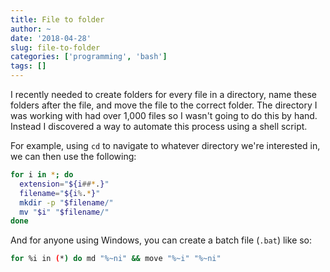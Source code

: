 ```yaml
---
title: File to folder
author: ~
date: '2018-04-28'
slug: file-to-folder
categories: ['programming', 'bash']
tags: []
---
```


I recently needed to create folders for every file in a directory, name these folders after the file, and move the file to the correct folder. The directory I was working with had over 1,000 files so I wasn't going to do this by hand. Instead I discovered a way to automate this process using a shell script.

For example, using `cd` to navigate to whatever directory we're interested in, we can then use the following:


```bash
for i in *; do 
  extension="${i##*.}"
  filename="${i%.*}"
  mkdir -p "$filename/"
  mv "$i" "$filename/"
done
```

And for anyone using Windows, you can create a batch file (`.bat`) like so:


```bash
for %i in (*) do md "%~ni" && move "%~i" "%~ni"
```


